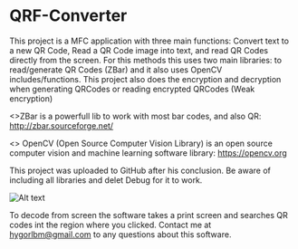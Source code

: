 # QRF-Converter
This project is a MFC application with three main functions: Convert text to a new QR Code, Read a QR Code image into text, and read QR Codes directly from the screen. 
For this methods this  uses two main libraries: to read/generate QR Codes (ZBar) and it also uses OpenCV includes/functions. 
This project also does the encryption and decryption when generating QRCodes or reading encrypted QRCodes (Weak encryption)

<>ZBar is a powerfull lib to work with most bar codes, and also QR: http://zbar.sourceforge.net/

<> OpenCV (Open Source Computer Vision Library) is an open source computer vision and machine learning software library:
https://opencv.org

This project was uploaded to GitHub after his conclusion. Be aware of including all libraries and delet Debug for it to work.

![Alt text](https://i.imgur.com/g6T9l1X.png "A sample screenshot")


To decode from screen the software takes a print screen and searches QR codes int the region where you clicked.
Contact me at <hygorlbm@gmail.com> to any questions about this software.

